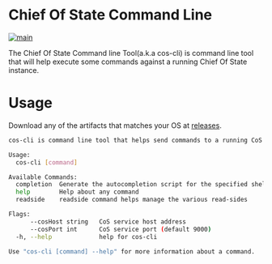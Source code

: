 # Chief Of State Command Line

[![main](https://github.com/chief-of-state/cos-cli/actions/workflows/main.yml/badge.svg)](https://github.com/chief-of-state/cos-cli/actions/workflows/main.yml)

The Chief Of State Command line Tool(a.k.a cos-cli) is command line tool that will help execute some
commands against a running Chief Of State instance. 

# Usage

Download any of the artifacts that matches your OS at [releases](https://github.com/chief-of-state/cos-cli/releases).

```bash
cos-cli is command line tool that helps send commands to a running CoS to manage the various read sides.

Usage:
  cos-cli [command]

Available Commands:
  completion  Generate the autocompletion script for the specified shell
  help        Help about any command
  readside    readside command helps manage the various read-sides

Flags:
      --cosHost string   CoS service host address
      --cosPort int      CoS service port (default 9000)
  -h, --help             help for cos-cli

Use "cos-cli [command] --help" for more information about a command.

```
